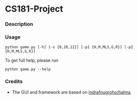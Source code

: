 # CS181-Project

### Description

### Usage

```
python game.py [-h] [-s {8,10,12}] [-p1 {H,M,MLS,G,R}] [-p2 {H,M,MLS,G,R}]
```

To get full help, please run

```shell
python game.py --help
```

### Credits

- The GUI and framework are based on [indrafnugroho/halma](https://github.com/indrafnugroho/halma).
